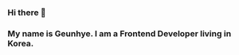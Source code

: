 ### Hi there 👋 
### My name is Geunhye. I am a Frontend Developer living in Korea.

<!--
**hyehye66/hyehye66** is a ✨ _special_ ✨ repository because its `README.md` (this file) appears on your GitHub profile.

Here are some ideas to get you started:

- 🔭 I’m currently working on ...
- 🌱 I’m currently learning ...
- 👯 I’m looking to collaborate on ...
- 🤔 I’m looking for help with ...
- 💬 Ask me about ...
- 📫 How to reach me: ...
- 😄 Pronouns: ...
- ⚡ Fun fact: ...
-->

<!-- <h3> 🌳 Tech Stack 🌳 </h3>
  <img src="https://img.shields.io/badge/Python-3776AB?style=flat-square&logo=python&logoColor=white" />
  <img src="https://img.shields.io/badge/Django-092E20?style=flat-square&logo=Django&logoColor=white" />
  <br>
  <img src="https://img.shields.io/badge/HTML-E34F26?style=flat-square&logo=HTML5&logoColor=white"/>
  <img src="https://img.shields.io/badge/CSS3-F68212?style=flat-square&logo=CSS3&logoColor=white"/>  
  <img src="https://img.shields.io/badge/JavaScript-F7DF1E?style=flat-square&logo=JavaScript&logoColor=white"/>
  <br>
  <img src="https://img.shields.io/badge/Vue.js-4FC08D?style=flat-square&logo=Vue.js&logoColor=white" />
  <img src="https://img.shields.io/badge/Bootstrap-7952B3?style=flat-square&logo=Bootstrap&logoColor=white"/>
  <br>
  <img src="https://img.shields.io/badge/TypeScript-3178C6?style=flat-square&logo=typescript&logoColor=white"/>
  <img src="https://img.shields.io/badge/React Native-61DAFB?style=flat-square&logo=React&logoColor=white"/>

  <img src="https://img.shields.io/badge/Redux-764ABC?style=flat-square&logo=Redux&logoColor=white"/>
  <img src="https://img.shields.io/badge/Tailwind CSS-06B6D4?style=flat-square&logo=Tailwind CSS&logoColor=white"/>
            
  <br>
  <br> -->
            
<!--   <h3> 🌱 Studying 🌱 </h3> -->
  <div>
<!--   <img src="https://img.shields.io/badge/jquery-0769AD?style=flat-square&logo=jQuery&logoColor=white"/>
  <img src="https://img.shields.io/badge/Node.js-339933?style=flat-square&logo=Node.js&logoColor=white" />
  <img src="https://img.shields.io/badge/SCSS-CC6699?style=flat-square&logo=Sass&logoColor=white"/>

  <br>
  <img src="https://img.shields.io/badge/Kubernetes-326CE5?style=flat-square&logo=Kubernetes&logoColor=white" />
  <img src="https://img.shields.io/badge/AWS-232F3E?style=flat-square&logo=AWS&logoColor=white" />
  <img src="https://img.shields.io/badge/Docker-2496ED?style=flat-square&logo=Docker&logoColor=white" /> -->
  <br/>
  <!--<img src="https://img.shields.io/badge/java-007396?style=flat-square&logo=java&logoColor=white"/>
  <img src="https://img.shields.io/badge/spring-6DB33F?style=flat-square&logo=spring&logoColor=white"/>
  <img src="https://img.shields.io/badge/springBoot-6DB33F?style=flat-square&logo=springBoot&logoColor=white"/>
  <img src="https://img.shields.io/badge/mySql-4479A1?style=flat-square&logo=mySql&logoColor=white"/>-->
<!--   </div>
            
  <br>
  <br>
            
  <h3> 🛠️ Cowork Tools 🛠️</h3>
  <div>
  <img src="https://img.shields.io/badge/Git-F05032?style=flat-square&logo=Git&logoColor=white" />
  <img src="https://img.shields.io/badge/GitHub-181717?style=flat-square&logo=GitHub&logoColor=white"/>
  <img src="https://img.shields.io/badge/GitLab-FC6D26?style=flat-square&logo=GitLab&logoColor=white"/>
  <br>
 -->
<!-- [![Hye's GitHub stats](https://github-readme-stats.vercel.app/api?username=hyehye66)](https://github.com/anuraghazra/github-readme-stats) -->
